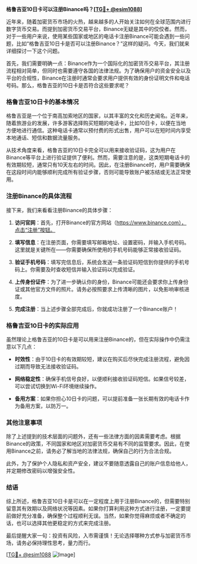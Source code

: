 **格鲁吉亚10日卡可以注册Binance吗？[[TG💪+ @esim1088](https://t.me/s/esim1088)]**

近年来，随着加密货币市场的火热，越来越多的人开始关注如何在全球范围内进行数字货币交易。而提到加密货币交易平台，Binance无疑是其中的佼佼者。然而，对于一些用户来说，使用某些国家或地区的电话卡注册Binance可能会遇到一些问题，比如“格鲁吉亚10日卡是否可以注册Binance？”这样的疑问。今天，我们就来详细探讨一下这个问题。

首先，我们需要明确一点：Binance作为一个国际化的加密货币交易平台，其注册流程相对简单，但同时也需要遵守各国的法律法规。为了确保用户的资金安全以及平台的合规性，Binance在注册时通常会要求用户提供有效的身份证明文件和电话号码。那么，格鲁吉亚的10日卡是否符合这些要求呢？

### 格鲁吉亚10日卡的基本情况

格鲁吉亚是一个位于南高加索地区的国家，以其丰富的文化和历史闻名。近年来，随着旅游业的发展，许多游客选择购买短期的电话卡，比如10日卡，以便在当地方便地进行通信。这种电话卡通常以预付费的形式出售，用户可以在短时间内享受本地通话、短信和数据流量服务。

从技术角度来看，格鲁吉亚的10日卡完全可以用来接收验证码，这为用户在Binance等平台上进行验证提供了便利。然而，需要注意的是，这类短期电话卡的有效期较短，通常只有10天左右的时间。因此，在注册Binance时，用户需要确保在这段时间内能够顺利完成所有验证步骤，否则可能导致账户被冻结或无法正常使用。

### 注册Binance的具体流程

接下来，我们来看看注册Binance的具体步骤：

1. **访问官网**：首先，打开Binance的官方网站（https://www.binance.com），点击“注册”按钮。
   
2. **填写信息**：在注册页面，你需要填写邮箱地址、设置密码，并输入手机号码。这里就是关键所在——你需要确保所使用的手机号码能够正常接收验证码。

3. **验证手机号码**：填写完信息后，系统会发送一条验证码短信到你提供的手机号码上。你需要及时查收短信并输入验证码以完成验证。

4. **上传身份证件**：为了进一步确认你的身份，Binance可能还会要求你上传身份证或其他官方文件的照片。请务必按照要求上传清晰的图片，以免影响审核进度。

5. **完成注册**：当上述步骤全部完成后，你就成功注册了一个Binance账户！

### 格鲁吉亚10日卡的实际应用

虽然理论上格鲁吉亚的10日卡是可以用来注册Binance的，但在实际操作中仍需注意以下几点：

- **时效性**：由于10日卡的有效期较短，建议在购买后尽快完成注册流程，避免因过期而导致无法接收验证码。
  
- **网络稳定性**：确保手机信号良好，以便顺利接收验证码短信。如果信号较差，可以尝试切换到Wi-Fi环境继续操作。

- **备用方案**：如果你担心10日卡的问题，可以提前准备一张长期有效的电话卡作为备用方案，以防万一。

### 其他注意事项

除了上述提到的技术层面的问题外，还有一些法律方面的因素需要考虑。根据Binance的政策，不同国家和地区对加密货币交易有不同的监管要求。因此，在使用Binance之前，请务必了解当地的法律法规，确保自己的行为合法合规。

此外，为了保护个人隐私和资产安全，建议不要随意透露自己的账户信息给他人，并定期修改密码以增强安全性。

### 结语

综上所述，格鲁吉亚10日卡是可以在一定程度上用于注册Binance的，但需要特别留意其有效期以及网络状况等因素。如果你打算利用这种方式进行注册，一定要提前做好充分准备，确保整个过程顺利无误。当然，如果你觉得麻烦或者不确定的话，也可以选择其他更稳定的方式来完成注册。

最后提醒大家一句：投资有风险，入市需谨慎！无论选择哪种方式参与加密货币市场，请务必保持理性思考，量力而行。

[[TG💪+ @esim1088](https://t.me/s/esim1088) ![Image](https://i.postimg.cc/4NQfJmqS/Snipaste-2025-05-13-00-14-12.png)]